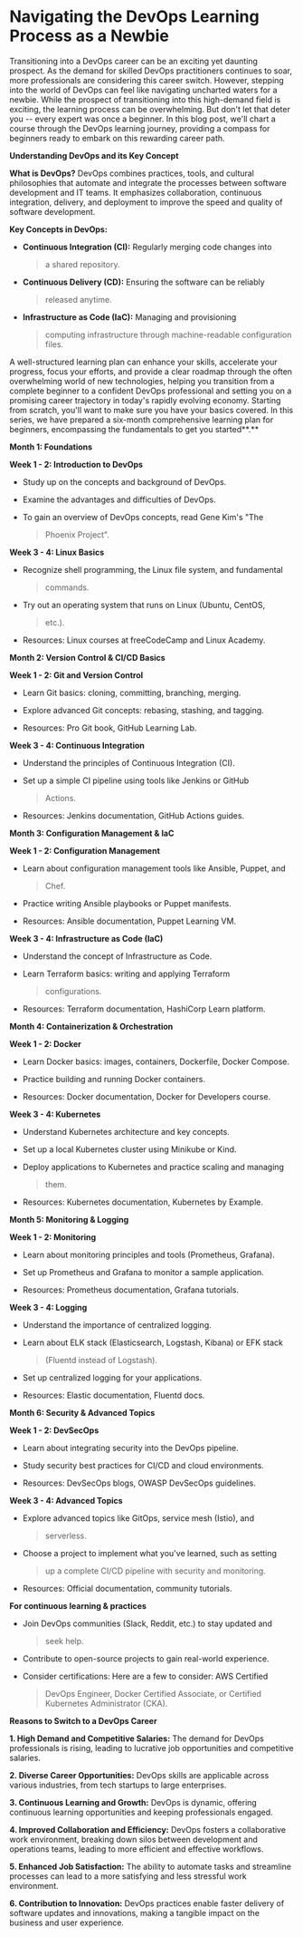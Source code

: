 **Navigating the DevOps Learning Process as a Newbie**
======================================================

Transitioning into a DevOps career can be an exciting yet daunting
prospect. As the demand for skilled DevOps practitioners continues to
soar, more professionals are considering this career switch. However,
stepping into the world of DevOps can feel like navigating uncharted
waters for a newbie. While the prospect of transitioning into this
high-demand field is exciting, the learning process can be overwhelming.
But don\'t let that deter you -- every expert was once a beginner. In
this blog post, we\'ll chart a course through the DevOps learning
journey, providing a compass for beginners ready to embark on this
rewarding career path.

**Understanding DevOps and its Key Concept**

**What is DevOps?** DevOps combines practices, tools, and cultural
philosophies that automate and integrate the processes between software
development and IT teams. It emphasizes collaboration, continuous
integration, delivery, and deployment to improve the speed and quality
of software development.

**Key Concepts in DevOps:**

-   **Continuous Integration (CI):** Regularly merging code changes into
    > a shared repository.

-   **Continuous Delivery (CD):** Ensuring the software can be reliably
    > released anytime.

-   **Infrastructure as Code (IaC):** Managing and provisioning
    > computing infrastructure through machine-readable configuration
    > files.

A well-structured learning plan can enhance your skills, accelerate your
progress, focus your efforts, and provide a clear roadmap through the
often overwhelming world of new technologies, helping you transition
from a complete beginner to a confident DevOps professional and setting
you on a promising career trajectory in today\'s rapidly evolving
economy. Starting from scratch, you'll want to make sure you have your
basics covered. In this series, we have prepared a six-month
comprehensive learning plan for beginners, encompassing the fundamentals
to get you started**.**

**Month 1: Foundations**

**Week 1 - 2: Introduction to DevOps**

-   Study up on the concepts and background of DevOps.

-   Examine the advantages and difficulties of DevOps.

-   To gain an overview of DevOps concepts, read Gene Kim\'s \"The
    > Phoenix Project\".

**Week 3 - 4: Linux Basics**

-   Recognize shell programming, the Linux file system, and fundamental
    > commands.

-   Try out an operating system that runs on Linux (Ubuntu, CentOS,
    > etc.).

-   Resources: Linux courses at freeCodeCamp and Linux Academy.

**Month 2: Version Control & CI/CD Basics**

**Week 1 - 2: Git and Version Control**

-   Learn Git basics: cloning, committing, branching, merging.

-   Explore advanced Git concepts: rebasing, stashing, and tagging.

-   Resources: Pro Git book, GitHub Learning Lab.

**Week 3 - 4: Continuous Integration**

-   Understand the principles of Continuous Integration (CI).

-   Set up a simple CI pipeline using tools like Jenkins or GitHub
    > Actions.

-   Resources: Jenkins documentation, GitHub Actions guides.

**Month 3: Configuration Management & IaC**

**Week 1 - 2: Configuration Management**

-   Learn about configuration management tools like Ansible, Puppet, and
    > Chef.

-   Practice writing Ansible playbooks or Puppet manifests.

-   Resources: Ansible documentation, Puppet Learning VM.

**Week 3 - 4: Infrastructure as Code (IaC)**

-   Understand the concept of Infrastructure as Code.

-   Learn Terraform basics: writing and applying Terraform
    > configurations.

-   Resources: Terraform documentation, HashiCorp Learn platform.

**Month 4: Containerization & Orchestration**

**Week 1 - 2: Docker**

-   Learn Docker basics: images, containers, Dockerfile, Docker Compose.

-   Practice building and running Docker containers.

-   Resources: Docker documentation, Docker for Developers course.

**Week 3 - 4: Kubernetes**

-   Understand Kubernetes architecture and key concepts.

-   Set up a local Kubernetes cluster using Minikube or Kind.

-   Deploy applications to Kubernetes and practice scaling and managing
    > them.

-   Resources: Kubernetes documentation, Kubernetes by Example.

**Month 5: Monitoring & Logging**

**Week 1 - 2: Monitoring**

-   Learn about monitoring principles and tools (Prometheus, Grafana).

-   Set up Prometheus and Grafana to monitor a sample application.

-   Resources: Prometheus documentation, Grafana tutorials.

**Week 3 - 4: Logging**

-   Understand the importance of centralized logging.

-   Learn about ELK stack (Elasticsearch, Logstash, Kibana) or EFK stack
    > (Fluentd instead of Logstash).

-   Set up centralized logging for your applications.

-   Resources: Elastic documentation, Fluentd docs.

**Month 6: Security & Advanced Topics**

**Week 1 - 2: DevSecOps**

-   Learn about integrating security into the DevOps pipeline.

-   Study security best practices for CI/CD and cloud environments.

-   Resources: DevSecOps blogs, OWASP DevSecOps guidelines.

**Week 3 - 4: Advanced Topics**

-   Explore advanced topics like GitOps, service mesh (Istio), and
    > serverless.

-   Choose a project to implement what you\'ve learned, such as setting
    > up a complete CI/CD pipeline with security and monitoring.

-   Resources: Official documentation, community tutorials.

**For continuous learning & practices**

-   Join DevOps communities (Slack, Reddit, etc.) to stay updated and
    > seek help.

-   Contribute to open-source projects to gain real-world experience.

-   Consider certifications: Here are a few to consider: AWS Certified
    > DevOps Engineer, Docker Certified Associate, or Certified
    > Kubernetes Administrator (CKA).

**Reasons to Switch to a DevOps Career**

**1. High Demand and Competitive Salaries:** The demand for DevOps
professionals is rising, leading to lucrative job opportunities and
competitive salaries.

**2. Diverse Career Opportunities:** DevOps skills are applicable across
various industries, from tech startups to large enterprises.

**3. Continuous Learning and Growth:** DevOps is dynamic, offering
continuous learning opportunities and keeping professionals engaged.

**4. Improved Collaboration and Efficiency:** DevOps fosters a
collaborative work environment, breaking down silos between development
and operations teams, leading to more efficient and effective workflows.

**5. Enhanced Job Satisfaction:** The ability to automate tasks and
streamline processes can lead to a more satisfying and less stressful
work environment.

**6. Contribution to Innovation:** DevOps practices enable faster
delivery of software updates and innovations, making a tangible impact
on the business and user experience.
